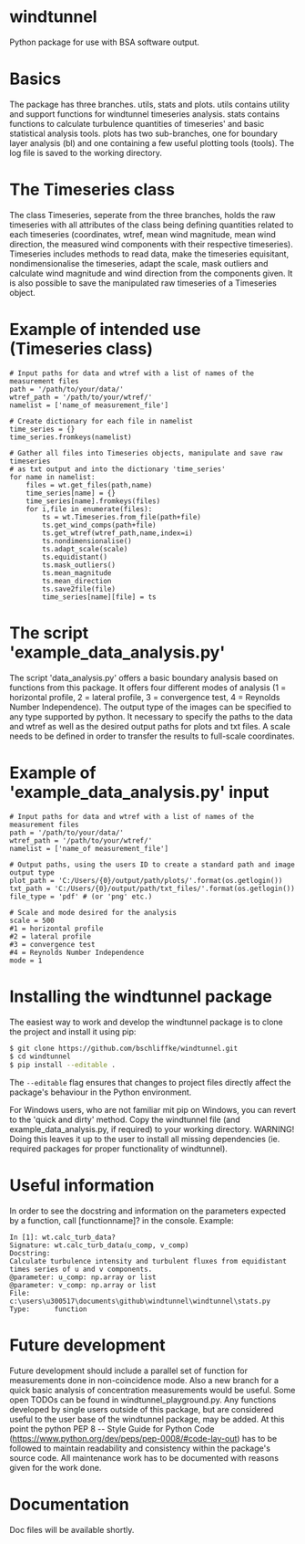 # windtunnel
Python package for use with BSA software output.

# Basics
The package has three branches. utils, stats and plots. utils contains utility and support functions for windtunnel timeseries analysis. stats contains functions to calculate turbulence quantities of timeseries' and basic statistical analysis tools. plots has two sub-branches, one for boundary layer analysis (bl) and one containing a few useful plotting tools (tools). The log file is saved to the working directory.

# The Timeseries class
The class Timeseries, seperate from the three branches, holds the raw timeseries with all attributes of the class being defining quantities related to each timeseries (coordinates, wtref, mean wind magnitude, mean wind direction, the measured wind components with their respective timeseries). Timeseries includes methods to read data, make the timeseries equisitant, nondimensionalise the timeseries, adapt the scale, mask outliers and calculate wind magnitude and wind direction from the components given. It is also possible to save the manipulated raw timeseries of a Timeseries object.

# Example of intended use (Timeseries class)
```
# Input paths for data and wtref with a list of names of the measurement files
path = '/path/to/your/data/'
wtref_path = '/path/to/your/wtref/'
namelist = ['name_of measurement_file']

# Create dictionary for each file in namelist
time_series = {}
time_series.fromkeys(namelist)

# Gather all files into Timeseries objects, manipulate and save raw timeseries
# as txt output and into the dictionary 'time_series'
for name in namelist:
    files = wt.get_files(path,name)
    time_series[name] = {}
    time_series[name].fromkeys(files)
    for i,file in enumerate(files):
        ts = wt.Timeseries.from_file(path+file)
        ts.get_wind_comps(path+file)
        ts.get_wtref(wtref_path,name,index=i)
        ts.nondimensionalise()
        ts.adapt_scale(scale)
        ts.equidistant()
        ts.mask_outliers()
        ts.mean_magnitude
        ts.mean_direction
        ts.save2file(file)
        time_series[name][file] = ts
```

# The script 'example_data_analysis.py'
The script 'data_analysis.py' offers a basic boundary analysis based on functions from this package. It offers four different modes of analysis (1 = horizontal profile, 2 = lateral profile, 3 = convergence test, 4 = Reynolds Number Independence). The output type of the images can be specified to any type supported by python. It necessary to specify the paths to the data and wtref as well as the desired output paths for plots and txt files. A scale needs to be defined in order to transfer the results to full-scale coordinates.

# Example of 'example_data_analysis.py' input
```
# Input paths for data and wtref with a list of names of the measurement files
path = '/path/to/your/data/'
wtref_path = '/path/to/your/wtref/'
namelist = ['name_of measurement_file']

# Output paths, using the users ID to create a standard path and image output type
plot_path = 'C:/Users/{0}/output/path/plots/'.format(os.getlogin())
txt_path = 'C:/Users/{0}/output/path/txt_files/'.format(os.getlogin())
file_type = 'pdf' # (or 'png' etc.)

# Scale and mode desired for the analysis
scale = 500
#1 = horizontal profile
#2 = lateral profile
#3 = convergence test
#4 = Reynolds Number Independence
mode = 1
```

# Installing the windtunnel package
The easiest way to work and develop the windtunnel package is to clone the
project and install it using pip:
```bash
$ git clone https://github.com/bschliffke/windtunnel.git
$ cd windtunnel
$ pip install --editable .
```
The `--editable` flag ensures that changes to project files directly affect the
package's behaviour in the Python environment.

For Windows users, who are not familiar mit pip on Windows, you can revert to the 'quick and dirty' method. Copy the windtunnel file (and example_data_analysis.py, if required) to your working directory. WARNING! Doing this leaves it up to the user to install all missing dependencies (ie. required packages for proper functionality of windtunnel).  

# Useful information
In order to see the docstring and information on the parameters expected by a function, call [functionname]? in the console. Example:
```
In [1]: wt.calc_turb_data?
Signature: wt.calc_turb_data(u_comp, v_comp)
Docstring:
Calculate turbulence intensity and turbulent fluxes from equidistant
times series of u and v components.
@parameter: u_comp: np.array or list
@parameter: v_comp: np.array or list
File:      c:\users\u300517\documents\github\windtunnel\windtunnel\stats.py
Type:      function
```

# Future development
Future development should include a parallel set of function for measurements done in non-coincidence mode. Also a new branch for a quick basic analysis of concentration measurements would be useful. Some open TODOs can be found in windtunnel_playground.py. Any functions developed by single users outside of this package, but are considered useful to the user base of the windtunnel package, may be added. At this point the python PEP 8 -- Style Guide for Python Code (https://www.python.org/dev/peps/pep-0008/#code-lay-out) has to be followed to maintain readability and consistency within the package's source code. All maintenance work has to be documented with reasons given for the work done.

# Documentation

Doc files will be available shortly.
